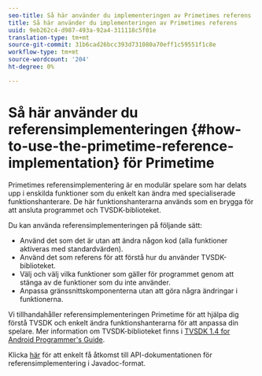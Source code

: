 ```yaml
---
seo-title: Så här använder du implementeringen av Primetimes referens
title: Så här använder du implementeringen av Primetimes referens
uuid: 9eb262c4-d987-493a-92a4-311118c5f01e
translation-type: tm+mt
source-git-commit: 31b6cad26bcc393d731080a70eff1c59551f1c8e
workflow-type: tm+mt
source-wordcount: '204'
ht-degree: 0%

---
```



# Så här använder du referensimplementeringen {#how-to-use-the-primetime-reference-implementation} för Primetime

Primetimes referensimplementering är en modulär spelare som har delats upp i enskilda funktioner som du enkelt kan ändra med specialiserade funktionshanterare. De här funktionshanterarna används som en brygga för att ansluta programmet och TVSDK-biblioteket.

Du kan använda referensimplementeringen på följande sätt:

* Använd det som det är utan att ändra någon kod (alla funktioner aktiveras med standardvärden).
* Använd det som referens för att förstå hur du använder TVSDK-biblioteket.
* Välj och välj vilka funktioner som gäller för programmet genom att stänga av de funktioner som du inte använder.
* Anpassa gränssnittskomponenterna utan att göra några ändringar i funktionerna.

Vi tillhandahåller referensimplementeringen Primetime för att hjälpa dig förstå TVSDK och enkelt ändra funktionshanterarna för att anpassa din spelare. Mer information om TVSDK-biblioteket finns i [TVSDK 1.4 for Android Programmer&#39;s Guide](https://helpx.adobe.com/content/dam/help/en/primetime/programming-guides/psdk_android.pdf).

Klicka [här](https://help.adobe.com/en_US/primetime/api/reference_implementation/android/javadoc/index.html) för att enkelt få åtkomst till API-dokumentationen för referensimplementering i Javadoc-format.
